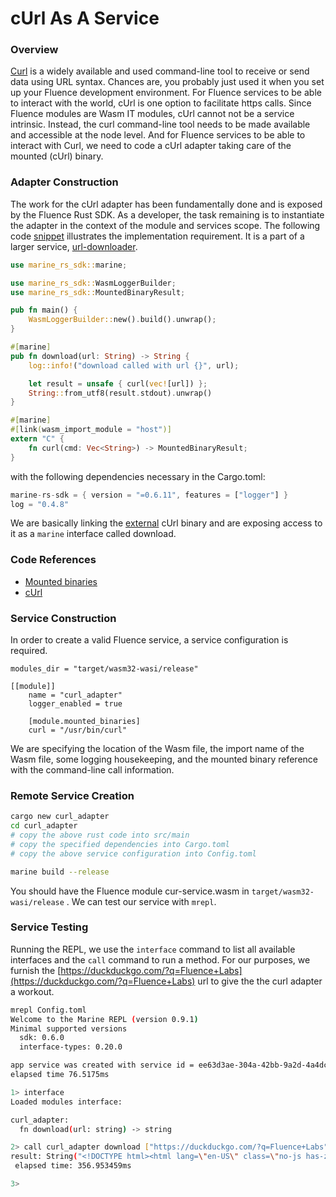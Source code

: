 # cUrl As A Service

### Overview

[Curl](https://curl.se) is a widely available and used command-line tool to receive or send data using URL syntax. Chances are, you probably just used it when you set up your Fluence development environment. For Fluence services to be able to interact with the world, cUrl is one option to facilitate https calls. Since Fluence modules are Wasm IT modules, cUrl cannot not be a service intrinsic. Instead, the curl command-line tool needs to be made available and accessible at the node level. And for Fluence services to be able to interact with Curl, we need to code a cUrl adapter taking care of the mounted (cUrl) binary.

### Adapter Construction

The work for the cUrl adapter has been fundamentally done and is exposed by the Fluence Rust SDK. As a developer, the task remaining is to instantiate the adapter in the context of the module and services scope. The following code [snippet](https://github.com/fluencelabs/marine/tree/master/examples/url-downloader/curl\_adapter) illustrates the implementation requirement. It is a part of a larger service, [url-downloader](https://github.com/fluencelabs/marine/tree/master/examples/url-downloader).

```rust
use marine_rs_sdk::marine;

use marine_rs_sdk::WasmLoggerBuilder;
use marine_rs_sdk::MountedBinaryResult;

pub fn main() {
    WasmLoggerBuilder::new().build().unwrap();
}

#[marine]
pub fn download(url: String) -> String {
    log::info!("download called with url {}", url);

    let result = unsafe { curl(vec![url]) };
    String::from_utf8(result.stdout).unwrap()
}

#[marine]
#[link(wasm_import_module = "host")]
extern "C" {
    fn curl(cmd: Vec<String>) -> MountedBinaryResult;
}
```

with the following dependencies necessary in the Cargo.toml:

```rust
marine-rs-sdk = { version = "=0.6.11", features = ["logger"] }
log = "0.4.8"
```

We are basically linking the [external](https://doc.rust-lang.org/std/keyword.extern.html) cUrl binary and are exposing access to it as a `marine` interface called download.

### Code References

* [Mounted binaries](https://github.com/fluencelabs/fce/blob/c559f3f2266b924398c203a45863ebf2fb9252ec/fluence-faas/src/host\_imports/mounted\_binaries.rs)
* [cUrl](https://github.com/curl/curl)

### Service Construction

In order to create a valid Fluence service, a service configuration is required.

```
modules_dir = "target/wasm32-wasi/release"

[[module]]
    name = "curl_adapter"
    logger_enabled = true

    [module.mounted_binaries]
    curl = "/usr/bin/curl"
```

We are specifying the location of the Wasm file, the import name of the Wasm file, some logging housekeeping, and the mounted binary reference with the command-line call information.

### Remote Service Creation

```bash
cargo new curl_adapter
cd curl_adapter
# copy the above rust code into src/main
# copy the specified dependencies into Cargo.toml
# copy the above service configuration into Config.toml

marine build --release
```

You should have the Fluence module cur-service.wasm in `target/wasm32-wasi/release` . We can test our service with `mrepl`.

### Service Testing

Running the REPL, we use the `interface` command to list all available interfaces and the `call` command to run a method. For our purposes, we furnish the [https://duckduckgo.com/?q=Fluence+Labs](https://duckduckgo.com/?q=Fluence+Labs) url to give the the curl adapter a workout.

```bash
mrepl Config.toml
Welcome to the Marine REPL (version 0.9.1)
Minimal supported versions
  sdk: 0.6.0
  interface-types: 0.20.0

app service was created with service id = ee63d3ae-304a-42bb-9a2d-4a4dc056a68b
elapsed time 76.5175ms

1> interface
Loaded modules interface:

curl_adapter:
  fn download(url: string) -> string

2> call curl_adapter download ["https://duckduckgo.com/?q=Fluence+Labs"]
result: String("<!DOCTYPE html><html lang=\"en-US\" class=\"no-js has-zcm  no-theme \"><head><meta name=\"description\" content=\"DuckDuckGo. Privacy, Simplified.\"><meta http-equiv=\"content-type\" content=\"text/html; charset=utf-8\"><title>Fluence Labs at DuckDuckGo</title><link rel=\"stylesheet\" href=\"/s1997.css\" type=\"text/css\"><link rel=\"stylesheet\" href=\"/r1997.css\" type=\"text/css\"><meta name=\"robots\" content=\"noindex,nofollow\"><meta name=\"referrer\" content=\"origin\"><meta name=\"apple-mobile-web-app-title\" content=\"Fluence Labs\"><link rel=\"preconnect\" href=\"https://links.duckduckgo.com\"><link rel=\"preload\" href=\"/font/ProximaNova-Reg-webfont.woff2\" as=\"font\" type=\"font/woff2\" crossorigin=\"anonymous\" /><link rel=\"preload\" href=\"/font/ProximaNova-Sbold-webfont.woff2\" as=\"font\" type=\"font/woff2\" crossorigin=\"anonymous\" /><link rel=\"shortcut icon\" href=\"/favicon.ico\" type=\"image/x-icon\" /><link id=\"icon60\" rel=\"apple-touch-icon\" href=\"/assets/icons/meta/DDG-iOS-icon_60x60.png?v=2\"/><link id=\"icon76\" rel=\"apple-touch-icon\" sizes=\"76x76\" href=\"/assets/icons/meta/DDG-iOS-icon_76x76.png?v=2\"/><link id=\"icon120\" rel=\"apple-touch-icon\" sizes=\"120x120\" href=\"/assets/icons/meta/DDG-iOS-icon_120x120.png?v=2\"/><link id=\"icon152\" rel=\"apple-touch-icon\" sizes=\"152x152\" href=\"/assets/icons/meta/DDG-iOS-icon_152x152.png?v=2\"/><link rel=\"image_src\" href=\"/assets/icons/meta/DDG-icon_256x256.png\"/><script type=\"text/javascript\">var ct,fd,fq,it,iqa,iqm,iqs,iqp,iqq,qw,dl,ra,rv,rad,r1hc,r1c,r2c,r3c,rfq,rq,rds,rs,rt,rl,y,y1,ti,tig,iqd,shfl,shrl,locale,settings_js_version='s2481.js',is_twitter='',rpl=1;fq=0;fd=1;it=0;iqa=0;iqbi=0;iqm=0;iqs=0;iqp=0;iqq=0;qw=2;dl='en';ct='RU';iqd=0;r1hc=0;r1c=0;r3c=0;rq='Fluence%20Labs';rqd=\"Fluence Labs\";rfq=0;rt='';ra='';rv='';rad='';rds=30;rs=0;spice_version='2000';spice_paths='{}';locale='en_US';settings_url_params={};rl='us-en';shfl=0;shrl='us-en';rlo=0;df='';ds='';sfq='';iar='';vqd='3-167080984343175066141708440165596583146-24182048638364464238089820915205130627';safe_ddg=0;show_covid=0;</script><meta name=\"viewport\" content=\"width=device-width, initial-scale=1\" /><meta name=\"HandheldFriendly\" content=\"true\" /><meta name=\"apple-mobile-web-app-capable\" content=\"no\" /></head><body class=\"body--serp\"><input id=\"state_hidden\" name=\"state_hidden\" type=\"text\" size=\"1\"><!-- Ignore this input please --><div id=\"spacing_hidden_wrapper\"><div id=\"spacing_hidden\"></div></div><script type=\"text/javascript\" src=\"/lib/l123.js\"></script><script type=\"text/javascript\" src=\"/locale/en_US/duckduckgo14.js\"></script><script type=\"text/javascript\" src=\"/util/u572.js\"></script><script type=\"text/javascript\" src=\"/d2984.js\"></script><div class=\"site-wrapper  js-site-wrapper\"><div class=\"welcome-wrap js-welcome-wrap\"></div><div id=\"header_wrapper\" class=\"header-wrap js-header-wrap\"><div id=\"header\" class=\"header  cw\"><div class=\"header__search-wrap\"><a tabindex=\"-1\" href=\"/\" class=\"header__logo-wrap js-header-logo\"><span class=\"header__logo js-logo-ddg\">DuckDuckGo</span></a><div class=\"header__content  header__search\"><form id=\"search_form\" class=\"search--adv  search--header js-search-form\" name=\"x\" action=\"/\"><input type=\"text\" name=\"q\" tabindex=\"1\" autocomplete=\"off\" id=\"search_form_input\" class=\"search__input search__input--adv js-search-input\" value=\"Fluence Labs\"><input id=\"search_form_input_clear\" class=\"search__clear  js-search-clear\" type=\"button\" tabindex=\"3\" value=\"X\"/><input id=\"search_button\" class=\"search__button  js-search-button\" type=\"submit\" tabindex=\"2\" value=\"S\" /><a id=\"search_dropdown\" class=\"search__dropdown\" href=\"javascript:;\" tabindex=\"4\"></a><div id=\"search_elements_hidden\" class=\"search__hidden  js-search-hidden\"></div></form></div></div><div class=\"zcm-wrap-wrap\"><div id=\"duckbar\" class=\"zcm-wrap  zcm-wrap--header  is-noscript-hidden\"></div><div class=\"zcm--right js-zcm-right\"></div></div></div><div class=\"header--aside js-header-aside\"></div></div><div id=\"zero_click_wrapper\" class=\"zci-wrap\"></div><div id=\"vertical_wrapper\" class=\"verticals\"></div><div id=\"web_content_wrapper\" class=\"content-wrap \"><div class=\"serp__top-right  js-serp-top-right\"></div><div class=\"serp__bottom-right  js-serp-bottom-right\"><div class=\"js-feedback-btn-wrap\"></div></div><div class=\"cw\"><div id=\"links_wrapper\" class=\"serp__results js-serp-results\"><div class=\"results--main\"><div class=\"search-filters-wrap\"><div class=\"js-search-filters search-filters\"></div></div><noscript><meta http-equiv=\"refresh\" content=\"0;URL=/html?q=Fluence%20Labs\"><link href=\"/css/noscript.css\" rel=\"stylesheet\" type=\"text/css\"><div class=\"msg msg--noscript\"><p class=\"msg-title--noscript\">You are being redirected to the non-JavaScript site.</p>Click <a href=\"/html/?q=Fluence%20Labs\">here</a> if it doesn't happen automatically.</div></noscript><div id=\"message\" class=\"results--message\"></div><div class=\"ia-modules js-ia-modules\"></div><div id=\"ads\" class=\"results--ads results--ads--main is-invisible js-results-ads\"></div><div id=\"links\" class=\"results is-invisible js-results\"></div></div><div class=\"results--sidebar js-results-sidebar\"><div class=\"sidebar-modules js-sidebar-modules\"></div><div class=\"is-invisible js-sidebar-ads\"></div></div></div></div></div><div id=\"bottom_spacing2\"> </div></div><script type=\"text/javascript\"></script><script type=\"text/JavaScript\">function nrji() {nrj('/t.js?q=Fluence%20Labs&l=us-en&s=0&dl=en&ct=RU&ss_mkt=us&p_ent=&ex=-1');DDG.deep.initialize('/d.js?q=Fluence%20Labs&l=us-en&s=0&dl=en&ct=RU&ss_mkt=us&vqd=3-167080984343175066141708440165596583146-24182048638364464238089820915205130627&p_ent=&ex=-1&sp=1');;};DDG.ready(nrji, 1);</script><script src=\"/g2662.js\"></script><script type=\"text/javascript\">DDG.page = new DDG.Pages.SERP({ showSafeSearch: 0, instantAnswerAds: false, hostRegion: \"euw\" });</script><div id=\"z2\"> </div><div id=\"z\"></div></body></html><script type=\"text/JavaScript\">DDG.index = DDG.index || {}; DDG.index.signalSummary = \"\";</script>")
 elapsed time: 356.953459ms

3> 
```

